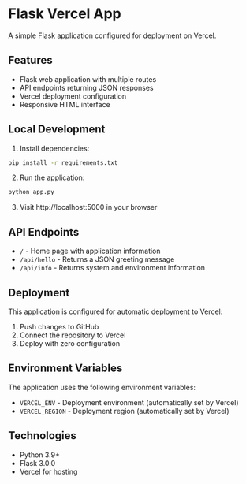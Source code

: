 # Flask Vercel App

A simple Flask application configured for deployment on Vercel.

## Features

- Flask web application with multiple routes
- API endpoints returning JSON responses
- Vercel deployment configuration
- Responsive HTML interface

## Local Development

1. Install dependencies:
```bash
pip install -r requirements.txt
```

2. Run the application:
```bash
python app.py
```

3. Visit http://localhost:5000 in your browser

## API Endpoints

- `/` - Home page with application information
- `/api/hello` - Returns a JSON greeting message
- `/api/info` - Returns system and environment information

## Deployment

This application is configured for automatic deployment to Vercel:

1. Push changes to GitHub
2. Connect the repository to Vercel
3. Deploy with zero configuration

## Environment Variables

The application uses the following environment variables:
- `VERCEL_ENV` - Deployment environment (automatically set by Vercel)
- `VERCEL_REGION` - Deployment region (automatically set by Vercel)

## Technologies

- Python 3.9+
- Flask 3.0.0
- Vercel for hosting